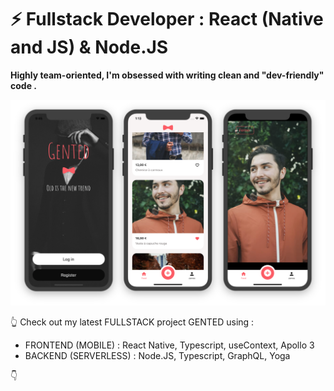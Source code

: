 ### 
<h1>⚡️ Fullstack Developer : React (Native and JS) & Node.JS</h1>

<strong/>Highly team-oriented, I'm obsessed with writing clean and "dev-friendly" code .</strong>



![alt text](https://raw.githubusercontent.com/vihong/vihong/main/previewGentedMobilesOnly.png)

👆 Check out my latest FULLSTACK project GENTED using : 
<ul>
  <li>FRONTEND (MOBILE) : React Native, Typescript, useContext, Apollo 3</li>
  <li>BACKEND (SERVERLESS) : Node.JS, Typescript, GraphQL, Yoga</li>
</ul>

👇

<!--
**vihong/vihong** is a ✨ _special_ ✨ repository because its `README.md` (this file) appears on your GitHub profile.

Here are some ideas to get you started:

- 🔭 I’m currently working on ...
- 🌱 I’m currently learning ...
- 👯 I’m looking to collaborate on ...
- 🤔 I’m looking for help with ...
- 💬 Ask me about ...
- 📫 How to reach me: ...
- 😄 Pronouns: ...
- ⚡ Fun fact: ...
-->
